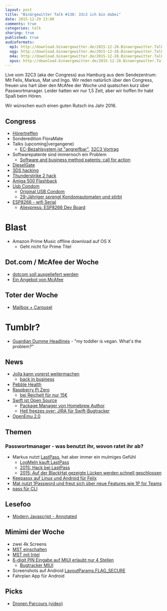 ```yaml
---
layout: post
title: "Binärgewitter Talk #138: 33c3 ich bin dabei"
date: 2015-12-29 13:00
comments: true
categories: talk
sharing: true
published: true
audioformats:
  mp3: http://download.binaergewitter.de/2015-12-28.Binaergewitter.Talk.138.mp3
  ogg: http://download.binaergewitter.de/2015-12-28.Binaergewitter.Talk.138.ogg
  m4a: http://download.binaergewitter.de/2015-12-28.Binaergewitter.Talk.138.m4a
  opus: http://download.binaergewitter.de/2015-12-28.Binaergewitter.Talk.138.opus
---
```

Live vom 32C3 (aka der Congress) aus Hamburg aus dem Sendezentrum: Mit Felix, Markus, Mat und Ingo. 
Wir reden natürlich über den Congress, freuen uns hart über den McAfee der Woche und quatschen kurz über Passwortmanager. Leider hatten wir nur 1,5 Zeit, aber wir hoffen Ihr habt Spaß beim Hören.

Wir wünschen euch einen guten Rutsch ins Jahr 2016.

## Congress
- [Hörertreffen]( http://l33tname.github.io/BinaergewitterHoerertreffen/ )
- Sonderedition FloraMate
- Talks (upcoming|vergangene)
  * [EC-Bezahlsystem ist "angreifbar"]( http://www.zeit.de/digital/datenschutz/2015-12/electronic-cash-bezahlsystem-terminals-gehackt ), [32C3 Vortrag]( https://events.ccc.de/congress/2015/Fahrplan/events/7368.html )
- Softwarepatente sind immernoch ein Problem
  * [Software and business method patents: call for action]( https://events.ccc.de/congress/2015/Fahrplan/events/7283.html )
- [DieselGate](  https://media.ccc.de/v/32c3-7331-the_exhaust_emissions_scandal_dieselgate )
- [3DS hacking]( https://events.ccc.de/congress/2015/Fahrplan/events/7240.html )
- [Thunderstrike 2 hack](https://media.ccc.de/v/32c3-7236-thunderstrike_2 )
- [Amiga 500 Flashback](https://media.ccc.de/v/32c3-7468-the_ultimate_amiga_500_talk)
- [Usb Condom]( http://www.aliexpress.com/item/New-Creative-Pen-Drive-Sexy-Love-Condoms-USB-Flash-Drive-4gb-8gb-16gb-32gb-Flash-Card/32484358860.html )
  * [Original USB Condom]( http://shop.syncstop.com/collections/buy/products/usb-condom?variant=808433739 )
  * [29-Jähriger sprengt Kondomautomaten und stirbt]( http://www.sueddeutsche.de/panorama/schoeppingen-jaehriger-stirbt-bei-sprengung-von-kondomautomat-1.2798228 )
- [ESP8266 - wifi Serial ]( https://www.mikrocontroller.net/articles/ESP8266 )
  * [Aliexpress: ESP8266 Dev Board]( 
http://www.aliexpress.com/item/V3-4M-bytes-32Mbits-FLASH-NodeMcu-Lua-WIFI-Networking-development-board-Based-ESP8266-with-firmware/32469449989.html )


# Blast

- Amazon Prime Music offline download auf OS X
  * Geht nicht für Prime Titel 

## Dot.com / McAfee der Woche

- [dotcom soll ausgeliefert 
werden]( http://www.heise.de/newsticker/meldung/Kim-Dotcom-will-sich-bis-zur-letzten-Instanz-gegen-Auslieferung-an-die-USA-wehren-3056084.html )
- [Ein Angebot von McAfee](https://twitter.com/officialmcafee/status/679566244723331072 )

## Toter der Woche

- [Mailbox + Carousel]( https://blogs.dropbox.com/dropbox/2015/12/saying-goodbye-to-carousel-and-mailbox/ )

# Tumblr?

- [Guardian Dumme Headlines]( http://somuchguardian.tumblr.com/ ) - "my toddler is vegan. What's the problem?"

## News

- [Jolla kann vorerst weitermachen]( http://www.heise.de/newsticker/meldung/Jolla-Finanzierung-gesichert-Jolla-Tablet-kommt-vielleicht-3048387.html ) 
  * [back in business]( https://blog.jolla.com/jolla-back-business/ )
- [Pebble Health](http://www.heise.de/newsticker/meldung/Smartwatch-Pebble-Time-bekommt-Aktivitaetstracker-3044743.html )
- [Raspberry Pi Zero]( https://www.raspberrypi.org/blog/raspberry-pi-zero/ )
  * [bei Reichelt für nur 15€]( https://www.reichelt.de/Einplatinen-Computer/RASP-PI-ZERO/3/index.html?ACTION=3&GROUPID=6666&ARTICLE=162609&OFFSET=16& )
- [Swift ist Open Source]( https://swift.org/ )
  * [Package Manager von Homebrew Author]( https://github.com/apple/swift-package-manager/blob/master/CODE_OWNERS.txt#L11 )
  * [Hell freezes over: JIRA für Swift-Bugtracker]( https://bugs.swift.org/secure/Dashboard.jspa )
- [OpenEmu 2.0]( http://arstechnica.com/gaming/2015/12/openemu-2-0-adds-16-new-old-consoles-to-the-stylish-os-x-emulator/ )

## Themen
### Passwortmanager - was benutzt ihr, wovon ratet ihr ab?

- Markus nutzt [LastPass]( https://lastpass.com/f?17945572 ), hat aber immer ein mulmiges Gefühl
  * [LogMeIn kauft LastPass]( http://www.heise.de/security/meldung/LogMeIn-kauft-Passwort-Manager-LastPass-2842719.html )
  * [2015: Hack bei LastPass]( http://www.zeit.de/digital/datenschutz/2015-06/lastpass-passwortmanager-hack-sicherheit )
  * [2015: Auf der BlackHat gezeigte Lücken werden schnell 
geschlossen]( http://business.chip.de/news/Passwort-Manager-gehackt-Drei-Wege-in-den-LastPass-Safe_85575856.html )
- [Keepassx auf Linux und Android für Felix]( https://www.keepassx.org/ )
- [Mat nutzt 1Password und freut sich über neue Features wie 1P for Teams]( https://blog.agilebits.com/2015/11/03/introducing-1password-for-teams/ )
- [pass für CLI]( http://www.passwordstore.org/ )

## Lesefoo

- [Modern Javascript - Annotated]( https://twitter.com/ericdfields/status/677677470590570496/photo/1 )

## Mimimi der Woche

- zwei 4k Screens
- [MST einschalten](http://support.amd.com/en-us/kb-articles/Pages/DellMonitorSupportingDisplayPort12Multi-StreamTransport.aspx )
- [MST mit Intel]( http://www.phoronix.com/scan.php?page=news_item&px=MTcxMjI )
- [6-digit PIN Eingabe auf MIUI erlaubt nur 4 Stellen]( https://twitter.com/ranterle/status/678848645974900736 )
  * [Bugtracker MIUI]( http://en.miui.com/thread-86594-1-1.html )
- Screenshots auf Android [LayoutParams.FLAG_SECURE]( 
http://infiniteloop.local:52512/Dash/hxvzsfpm/docs/reference/android/view/WindowManager.LayoutParams.html#FLAG_SECURE )
- Fahrplan App für Android

## Picks

- [Dronen Parcours (video)]( https://www.youtube.com/watch?v=PIXCpQPa6OA )
